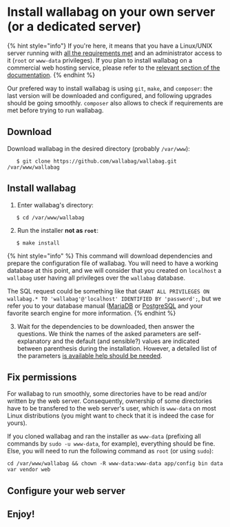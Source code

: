 # Install wallabag on your own server (or a dedicated server)

{% hint style="info"}
If you're here, it means that you have a Linux/UNIX server running with [all the requirements met](readme.md) and an administrator access to it (`root` or `www-data` privileges). If you plan to install wallabag on a commercial web hosting service, please refer to the [relevant section of the documentation](installation_webhosting.md).
{% endhint %}

Our prefered way to install wallabag is using `git`, `make`, and `composer`: the last version will be downloaded and configured, and following upgrades should be going smoothly. `composer` also allows to check if requirements are met before trying to run wallabag.

## Download

Download wallabag in the desired directory (probably `/var/www`):
```
   $ git clone https://github.com/wallabag/wallabag.git /var/www/wallabag
```

## Install wallabag
1. Enter wallabag's directory:
```
   $ cd /var/www/wallabag
```

2. Run the installer **not as `root`**:
```
   $ make install
```

{% hint style="info" %}
This command will download dependencies and prepare the configuration file of wallabag. You will need to have a working database at this point, and we will consider that you created on `localhost` a `wallabag` user having all privileges over the `wallabag` database.

The SQL request could be something like that `GRANT ALL PRIVILEGES ON wallabag.* TO 'wallabag'@'localhost' IDENTIFIED BY 'password';`, but we refer you to your database manual ([MariaDB](https://mariadb.com/kb/en/library/grant/#identified-by-password) or [PostgreSQL](https://www.postgresql.org/docs/11/sql-grant.html) and your favorite search engine for more information.
{% endhint %}

3. Wait for the dependencies to be downloaded, then answer the questions. We think the names of the asked parameters are self-explanatory and the default (and sensible?) values are indicated between parenthesis during the installation. However, a detailed list of the parameters [is available help should be needed](../parameters.md).

## Fix permissions

For wallabag to run smoothly, some directories have to be read and/or written by the web server. Consequently, ownership of some directories have to be transfered to the web server's user, which is `www-data` on most Linux distributions (you might want to check that it is indeed the case for yours).

If you cloned wallabag and ran the installer as `www-data` (prefixing all commands by `sudo -u www-data`, for example), everything should be fine. Else, you will need to run the following command as `root` (or using `sudo`):
```
cd /var/www/wallabag && chown -R www-data:www-data app/config bin data var vendor web
```

## Configure your web server


## Enjoy!
